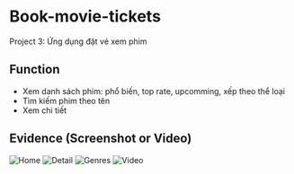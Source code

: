 # Book-movie-tickets
Project 3: Ứng dụng đặt vé xem phim
## Function
- Xem danh sách phim: phổ biến, top rate, upcomming, xếp theo thể loại
- Tìm kiếm phim theo tên
- Xem chi tiết 
## Evidence (Screenshot or Video)
![Home](https://user-images.githubusercontent.com/45956869/103480203-8b12cc00-4e05-11eb-8f06-8f24c3fe7289.png)
![Detail](https://user-images.githubusercontent.com/45956869/103480262-de851a00-4e05-11eb-930b-8b050233f895.png)
![Genres](https://user-images.githubusercontent.com/45956869/103480279-0eccb880-4e06-11eb-945a-3996d75ad8e6.png)
![Video](https://user-images.githubusercontent.com/45956869/103480358-7aaf2100-4e06-11eb-94d2-b47eb1475c46.png)

